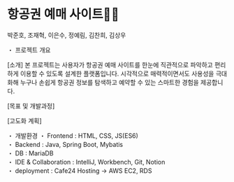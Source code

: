 # 항공권 예매 사이트🐱‍🏍
박준호, 조재혁, 이은수, 정예림, 김찬희, 김상우


・ 프로젝트 개요


[소개]
본 프로젝트는 사용자가 항공권 예매 사이트를 한눈에 직관적으로 파악하고 편리하게 이용할 수 있도록 설계한 플랫폼입니다. 
시각적으로 매력적이면서도 사용성을 극대화해 누구나 손쉽게 항공권 정보를 탐색하고 예약할 수 있는 스마트한 경험을 제공합니다.


[목표 및 개발과정]



[고도화 계획]



・ 개발환경
・ Frontend : HTML, CSS, JS(ES6)  
・ Backend : Java, Spring Boot, Mybatis  
・ DB : MariaDB  
・ IDE & Collaboration : IntelliJ, Workbench, Git, Notion  
・ deployment : Cafe24 Hosting -> AWS EC2, RDS

